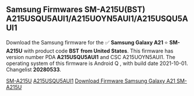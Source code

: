 <h2>Samsung Firmwares SM-A215U(BST) A215USQU5AUI1/A215UOYN5AUI1/A215USQU5AUI1</h2>
Download the Samsung firmware for the ✅ <strong>Samsung Galaxy A21 </strong> ⭐ <strong>SM-A215U</strong> with product code <strong>BST</strong> <strong> from United States</strong>. This firmware has version number PDA <strong>A215USQU5AUI1</strong> and CSC A215UOYN5AUI1. The operating system of this firmware is Android Q , with build date 2021-10-01. Changelist <strong>20280533</strong>.


[SM-A215U](https://samfirm.shop/samsung/model/SM-A215U)
[A215USQU5AUI1](https://samfirm.shop/samsung/pda/A215USQU5AUI1)
[Download Firmware Samsung Galaxy A21 SM-A215U](https://samfirm.shop/samsung/firmware/462250)
